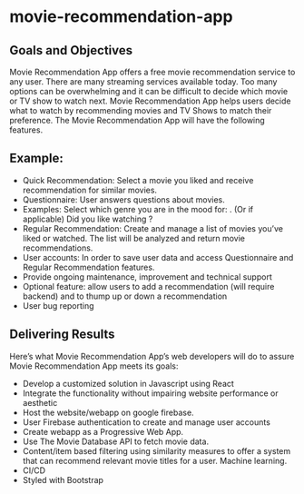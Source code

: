 # movie-recommendation-app

## Goals and Objectives

Movie Recommendation App offers a free movie recommendation service to any user. There are many streaming services available today. Too many options can be overwhelming and it can be difficult to decide which movie or TV show to watch next. Movie Recommendation App helps users decide what to watch by recommending movies and TV Shows to match their preference. The Movie Recommendation App will have the following features. 

## Example:
* Quick Recommendation: Select a movie you liked and receive recommendation for similar movies.
* Questionnaire: User answers questions about movies. 
* Examples:
	Select which genre you are in the mood for: <genre options>.
	(Or if applicable) Did you like watching <name of movie>?
* Regular Recommendation: Create and manage a list of movies you’ve liked or watched. The list will be analyzed and return movie recommendations. 
* User accounts: In order to save user data and access Questionnaire and Regular Recommendation features.
* Provide ongoing maintenance, improvement and technical support
* Optional feature: allow users to add a recommendation (will require backend) and to thump up or down a recommendation
* User bug reporting

     
## Delivering Results

Here’s what Movie Recommendation App’s web developers will do to assure Movie Recommendation App meets its goals:

* Develop a customized solution in Javascript using React
* Integrate the functionality without impairing website performance or aesthetic 
* Host the website/webapp on google firebase.
* User Firebase authentication to create and manage user accounts
* Create webapp as a Progressive Web App. 
* Use The Movie Database API to fetch movie data. 
* Content/item based filtering using similarity measures to offer a system that can recommend relevant movie titles for a user. Machine learning.
* CI/CD 
* Styled with Bootstrap

